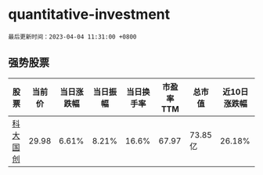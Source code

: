# quantitative-investment

`最后更新时间：2023-04-04 11:31:00 +0800`

## 强势股票

|股票|当前价|当日涨跌幅|当日振幅|当日换手率|市盈率TTM|总市值|近10日涨跌幅|
|----|----|----|----|----|----|----|----|
|[科大国创](https://xueqiu.com/S/SZ300520)|29.98|6.61%|8.21%|16.6%|67.97|73.85亿|26.18%|
